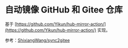 # 自动镜像 GitHub 和 Gitee 仓库

基于 [https://github.com/Yikun/hub-mirror-action/](https://github.com/Yikun/hub-mirror-action/) 实现。

参考：[ShixiangWang/sync2gitee](https://github.com/ShixiangWang/sync2gitee)

